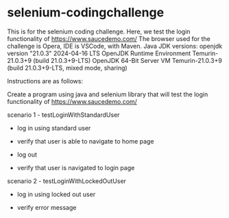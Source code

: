 # selenium-codingchallenge
This is for the selenium coding challenge. Here, we test the login functionality of https://www.saucedemo.com/
The browser used for the challenge is Opera, IDE is VSCode, with Maven.
Java JDK versions:
openjdk version "21.0.3" 2024-04-16 LTS
OpenJDK Runtime Environment Temurin-21.0.3+9 (build 21.0.3+9-LTS)
OpenJDK 64-Bit Server VM Temurin-21.0.3+9 (build 21.0.3+9-LTS, mixed mode, sharing)

Instructions are as follows:

Create a program using java and selenium library that will test the login functionality of https://www.saucedemo.com/

scenario 1 - testLoginWithStandardUser

- log in using standard user

- verify that user is able to navigate to home page

- log out

- verify that user is navigated to login page

scenario 2 - testLoginWithLockedOutUser

- log in using locked out user

- verify error message
